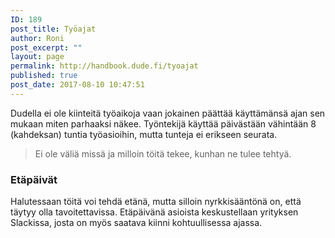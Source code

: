```yaml
---
ID: 189
post_title: Työajat
author: Roni
post_excerpt: ""
layout: page
permalink: http://handbook.dude.fi/tyoajat
published: true
post_date: 2017-08-10 10:47:51
---
```

Dudella ei ole kiinteitä työaikoja vaan jokainen päättää käyttämänsä ajan sen mukaan miten parhaaksi näkee. Työntekijä käyttää päivästään vähintään 8 (kahdeksan) tuntia työasioihin, mutta tunteja ei erikseen seurata.

<blockquote>Ei ole väliä missä ja milloin töitä tekee, kunhan ne tulee tehtyä.</blockquote>

<h3>Etäpäivät</h3>

Halutessaan töitä voi tehdä etänä, mutta silloin nyrkkisääntönä on, että täytyy olla tavoitettavissa. Etäpäivänä asioista keskustellaan yrityksen Slackissa, josta on myös saatava kiinni kohtuullisessa ajassa.